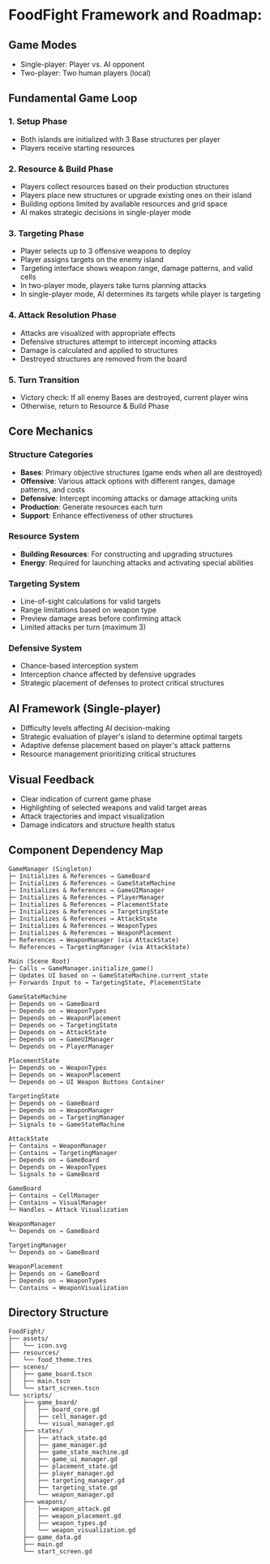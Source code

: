#  FoodFight Framework and Roadmap:

## Game Modes
- Single-player: Player vs. AI opponent
- Two-player: Two human players (local)

## Fundamental Game Loop

### 1. Setup Phase
- Both islands are initialized with 3 Base structures per player
- Players receive starting resources

### 2. Resource & Build Phase
- Players collect resources based on their production structures
- Players place new structures or upgrade existing ones on their island
- Building options limited by available resources and grid space
- AI makes strategic decisions in single-player mode

### 3. Targeting Phase
- Player selects up to 3 offensive weapons to deploy
- Player assigns targets on the enemy island
- Targeting interface shows weapon range, damage patterns, and valid cells
- In two-player mode, players take turns planning attacks
- In single-player mode, AI determines its targets while player is targeting

### 4. Attack Resolution Phase
- Attacks are visualized with appropriate effects
- Defensive structures attempt to intercept incoming attacks
- Damage is calculated and applied to structures
- Destroyed structures are removed from the board

### 5. Turn Transition
- Victory check: If all enemy Bases are destroyed, current player wins
- Otherwise, return to Resource & Build Phase

## Core Mechanics

### Structure Categories
- **Bases**: Primary objective structures (game ends when all are destroyed)
- **Offensive**: Various attack options with different ranges, damage patterns, and costs
- **Defensive**: Intercept incoming attacks or damage attacking units
- **Production**: Generate resources each turn
- **Support**: Enhance effectiveness of other structures

### Resource System
- **Building Resources**: For constructing and upgrading structures
- **Energy**: Required for launching attacks and activating special abilities

### Targeting System
- Line-of-sight calculations for valid targets
- Range limitations based on weapon type
- Preview damage areas before confirming attack
- Limited attacks per turn (maximum 3)

### Defensive System
- Chance-based interception system
- Interception chance affected by defensive upgrades
- Strategic placement of defenses to protect critical structures

## AI Framework (Single-player)
- Difficulty levels affecting AI decision-making
- Strategic evaluation of player's island to determine optimal targets
- Adaptive defense placement based on player's attack patterns
- Resource management prioritizing critical structures

## Visual Feedback
- Clear indication of current game phase
- Highlighting of selected weapons and valid target areas
- Attack trajectories and impact visualization
- Damage indicators and structure health status

## Component Dependency Map

```
GameManager (Singleton)
├─ Initializes & References → GameBoard
├─ Initializes & References → GameStateMachine
├─ Initializes & References → GameUIManager
├─ Initializes & References → PlayerManager
├─ Initializes & References → PlacementState
├─ Initializes & References → TargetingState
├─ Initializes & References → AttackState
├─ Initializes & References → WeaponTypes
├─ Initializes & References → WeaponPlacement
├─ References → WeaponManager (via AttackState)
└─ References → TargetingManager (via AttackState)

Main (Scene Root)
├─ Calls → GameManager.initialize_game()
├─ Updates UI based on → GameStateMachine.current_state
├─ Forwards Input to → TargetingState, PlacementState

GameStateMachine
├─ Depends on → GameBoard
├─ Depends on → WeaponTypes
├─ Depends on → WeaponPlacement
├─ Depends on → TargetingState
├─ Depends on → AttackState
├─ Depends on → GameUIManager
└─ Depends on → PlayerManager

PlacementState
├─ Depends on → WeaponTypes
├─ Depends on → WeaponPlacement
└─ Depends on → UI Weapon Buttons Container

TargetingState
├─ Depends on → GameBoard
├─ Depends on → WeaponManager
├─ Depends on → TargetingManager
├─ Signals to → GameStateMachine

AttackState
├─ Contains → WeaponManager
├─ Contains → TargetingManager
├─ Depends on → GameBoard
├─ Depends on → WeaponTypes
└─ Signals to → GameBoard

GameBoard
├─ Contains → CellManager
├─ Contains → VisualManager
└─ Handles → Attack Visualization

WeaponManager
└─ Depends on → GameBoard

TargetingManager
└─ Depends on → GameBoard

WeaponPlacement
├─ Depends on → GameBoard
├─ Depends on → WeaponTypes
└─ Contains → WeaponVisualization
```

## Directory Structure

```
FoodFight/
├── assets/
│   └── icon.svg
├── resources/
│   └── food_theme.tres
├── scenes/
│   ├── game_board.tscn
│   ├── main.tscn
│   └── start_screen.tscn
└── scripts/
    ├── game_board/
    │   ├── board_core.gd
    │   ├── cell_manager.gd
    │   └── visual_manager.gd
    ├── states/
    │   ├── attack_state.gd
    │   ├── game_manager.gd
    │   ├── game_state_machine.gd
    │   ├── game_ui_manager.gd
    │   ├── placement_state.gd
    │   ├── player_manager.gd
    │   ├── targeting_manager.gd
    │   ├── targeting_state.gd
    │   └── weapon_manager.gd
    ├── weapons/
    │   ├── weapon_attack.gd
    │   ├── weapon_placement.gd
    │   ├── weapon_types.gd
    │   └── weapon_visualization.gd
    ├── game_data.gd
    ├── main.gd
    └── start_screen.gd
```
